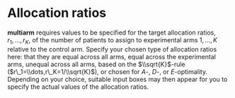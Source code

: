 Allocation ratios
=================

**multiarm** requires values to be specified for the target allocation
ratios, *r*<sub>1</sub>, …, *r*<sub>*K*</sub>, of the number of patients
to assign to experimental arms 1, …, *K* relative to the control arm.
Specify your chosen type of allocation ratios here: that they are equal
across all arms, equal across the experimental arms, unequal across all
arms, based on the $\\sqrt{K}$-rule ($r\_1=\\dots,r\_K=1/\\sqrt{K}$), or
chosen for *A*-, *D*-, or *E*-optimality. Depending on your choice,
suitable input boxes may then appear for you to specify the actual
values of the allocation ratios.
